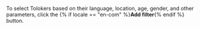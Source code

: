 To select Tolokers based on their language, location, age, gender, and other parameters, click the {% if locale == "en-com" %}**Add filter**{% endif %} button.